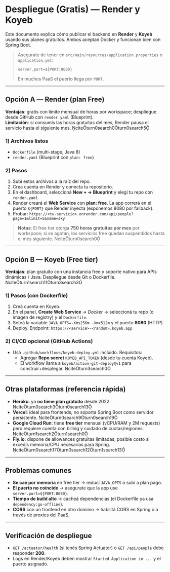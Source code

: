 # Despliegue (Gratis) — Render y Koyeb

Este documento explica cómo publicar el backend en **Render** y **Koyeb** usando sus planes gratuitos. Ambos aceptan Docker y funcionan bien con Spring Boot.

> Asegurate de tener en `src/main/resources/application.properties` o `application.yml`:
>
> ```properties
> server.port=${PORT:8080}
> ```
> 
> En muchos PaaS el puerto llega por `PORT`.

---

## Opción A — Render (plan **Free**)

**Ventajas**: gratis con límite mensual de horas por workspace; despliegue desde GitHub con `render.yaml` (Blueprint).  
**Limitación**: si consumís las horas gratuitas del mes, Render pausa el servicio hasta el siguiente mes. citeturn0search0turn0search5

### 1) Archivos listos
- `Dockerfile` (multi-stage, Java 8)
- `render.yaml` (Blueprint con `plan: free`)

### 2) Pasos
1. Subí estos archivos a la raíz del repo.
2. Crea cuenta en Render y conecta tu repositorio.
3. En el dashboard, seleccioná **New + → Blueprint** y elegí tu repo con `render.yaml`.  
4. Render creará el **Web Service** con **plan: free**. La app correrá en el puerto `${PORT}` que Render inyecta (exponemos 8080 por fallback).  
5. Probar: `https://<tu-servicio>.onrender.com/api/people?page=1&limit=5&name=sky`

> **Notas**: El free tier otorga **750 horas gratuitas por mes** por workspace; si se agotan, los servicios free quedan suspendidos hasta el mes siguiente. citeturn0search0

---

## Opción B — Koyeb (Free tier)

**Ventajas**: plan gratuito con una instancia free y soporte nativo para APIs dinámicas / Java. Despliegue desde Git o Dockerfile. citeturn1search11turn3search3

### 1) Pasos (con Dockerfile)
1. Creá cuenta en Koyeb.
2. En el panel, **Create Web Service** → *Docker* → seleccioná tu repo (o imagen de registry) y el `Dockerfile`.
3. Seteá la variable `JAVA_OPTS=-Xms256m -Xmx512m` y el puerto **8080** (HTTP).  
4. Deploy. Endpoint: `https://<service>-<random>.koyeb.app`

### 2) CI/CD opcional (GitHub Actions)
- Usá `.github/workflows/koyeb-deploy.yml` incluido. Requisitos:
  - Agregar **Repo secret** `KOYEB_API_TOKEN` (desde tu cuenta Koyeb).
  - El workflow llama a `koyeb/action-git-deploy@v1` para construir+desplegar. citeturn3search0

---

## Otras plataformas (referencia rápida)

- **Heroku**: ya **no tiene plan gratuito** desde 2022. citeturn0search3turn0search13
- **Vercel**: ideal para frontends; no soporta Spring Boot como servidor persistente. citeturn0search9turn0search19
- **Google Cloud Run**: tiene **free tier** mensual (vCPU/RAM y 2M requests) pero requiere cuenta con billing y cuidado de cuotas/regiones. citeturn1search2turn1search0
- **Fly.io**: dispone de allowances gratuitas limitadas; posible costo si excedís memoria/CPU necesarias para Spring. citeturn0search17turn0search12turn1search13

---

## Problemas comunes

- **Se cae por memoria** en free tier → reducí `JAVA_OPTS` o subí a plan pago.  
- **El puerto no coincide** → asegurate que la app use `server.port=${PORT:8080}`.  
- **Tiempo de build alto** → cacheá dependencias (el Dockerfile ya usa `dependency:go-offline`).  
- **CORS** con un frontend en otro dominio → habilitá CORS en Spring o a través de proxies del PaaS.

---

## Verificación de despliegue

- `GET /actuator/health` (si tenés Spring Actuator) o `GET /api/people` debe responder **200**.  
- Logs en Render/Koyeb deben mostrar `Started Application in ...` y el puerto asignado.
